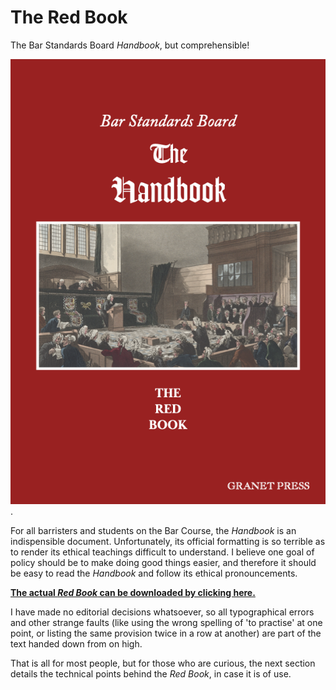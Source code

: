 # The Red Book
The Bar Standards Board *Handbook*, but comprehensible!  


![alt text](cover-page.png).

For all barristers and students on the Bar Course, the *Handbook* is an indispensible document.  Unfortunately, its official formatting is so terrible as to render its ethical teachings difficult to understand.  I believe one goal of policy should be to make doing good things easier, and therefore it should be easy to read the *Handbook* and follow its ethical pronouncements.

[**The actual *Red Book* can be downloaded by clicking here.**](https://github.com/ezgranet/the-red-book/raw/main/the-red-book.pdf)

I have made no editorial decisions whatsoever, so all typographical errors and other strange faults (like using the wrong spelling of 'to practise' at one point, or listing the same provision twice in a row at another) are part of the text handed down from on high.

That is all for most people, but for those who are curious, the next section details the technical points behind the *Red Book*, in case it is of use.
